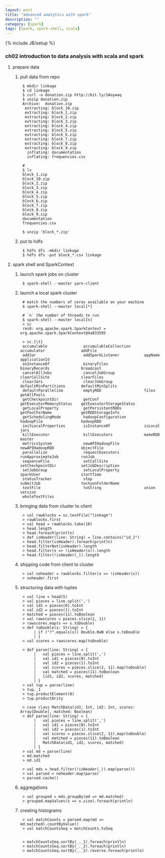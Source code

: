 ```yaml
---
layout: post
title: "advanced analytics with spark"
description: ""
category: [spark]
tags: [spark, spark-shell, scala]
---
```

{% include JB/setup %}


### ch02 introduction to data analysis with scala and spark

1. prepare data

    1. pull data from repo

            $ mkdir linkage
            $ cd linkage
            $ curl -o donation.zip http://bit.ly/1Aoywaq
            $ unzip donation.zip
            Archive:  donation.zip
             extracting: block_10.zip            
             extracting: block_1.zip             
             extracting: block_2.zip             
             extracting: block_3.zip             
             extracting: block_4.zip             
             extracting: block_5.zip             
             extracting: block_6.zip             
             extracting: block_7.zip             
             extracting: block_8.zip             
             extracting: block_9.zip             
              inflating: documentation           
              inflating: frequencies.csv  

            # 
            $ ls
            block_1.zip
            block_10.zip
            block_2.zip
            block_3.zip
            block_4.zip
            block_5.zip
            block_6.zip
            block_7.zip
            block_8.zip
            block_9.zip
            documentation
            frequencies.csv

            $ unzip 'block_*.zip'

    1. put to hdfs

            $ hdfs dfs -mkdir linkage
            $ hdfs dfs -put block_*.csv linkage

1. spark shell and SparkContext

    1. launch spark jobs on cluster

            $ spark-shell --master yarn-client

    1. launch a local spark cluster

            # match the numbers of cores available on your machine
            $ spark-shell --master local[*]

            # `n` the number of threads to run
            $ spark-shell --master local[n]
            > sc
            res0: org.apache.spark.SparkContext = org.apache.spark.SparkContext@4a833595

            > sc.[\t]
            accumulable                accumulableCollection      accumulator                addFile                    
            addJar                     addSparkListener           appName                    applicationId              
            asInstanceOf               binaryFiles                binaryRecords              broadcast                  
            cancelAllJobs              cancelJobGroup             clearCallSite              clearFiles                 
            clearJars                  clearJobGroup              defaultMinPartitions       defaultMinSplits           
            defaultParallelism         emptyRDD                   files                      getAllPools                
            getCheckpointDir           getConf                    getExecutorMemoryStatus    getExecutorStorageStatus   
            getLocalProperty           getPersistentRDDs          getPoolForName             getRDDStorageInfo          
            getSchedulingMode          hadoopConfiguration        hadoopFile                 hadoopRDD                  
            initLocalProperties        isInstanceOf               isLocal                    jars                       
            killExecutor               killExecutors              makeRDD                    master                     
            metricsSystem              newAPIHadoopFile           newAPIHadoopRDD            objectFile                 
            parallelize                requestExecutors           runApproximateJob          runJob                     
            sequenceFile               setCallSite                setCheckpointDir           setJobDescription          
            setJobGroup                setLocalProperty           sparkUser                  startTime                  
            statusTracker              stop                       submitJob                  tachyonFolderName          
            textFile                   toString                   union                      version                    
            wholeTextFiles

    1. bringing data from cluster to client

            > val rawblocks = sc.textFile("linkage")
            > rawblocks.first
            > val head = rawblocks.take(10)
            > head.length
            > head.foreach(println)
            > def isHeader(line: String) = line.contains("id_1")
            > head.filter(isHeader).foreach(println)
            > head.filterNot(isHeader).length
            > head.filter(x => !isHeader(x)).length
            > head.filter(!isHeader(_)).length

    1. shipping code from client to cluster

            > val noheader = rawblocks.filter(x => !isHeader(x))
            > noheader.first

    1. structuring data with tuples

            > val line = head(5)
            > val pieces = line.split(',')
            > val id1 = pieces(0).toInt
            > val id2 = pieces(1).toInt
            > matched = pieces(11).toBoolean
            > val rawscores = pieces.slice(2, 11)
            > rawscores.map(s => s.toDouble)
            > def toDouble(s: String) = {
                 | if ("?".equals(s)) Double.NaN else s.toDouble
                 | }
            > val scores = rawscores.map(toDouble)

            > def parse(line: String) = {
                 |   val pieces = line.split(',')
                 |   val id1 = pieces(0).toInt
                 |   val id2 = pieces(1).toInt
                 |   val scores = pieces.slice(2, 11).map(toDouble)
                 |   val matched = pieces(11).toBoolean
                 |   (id1, id2, scores, matched)
                 | }
            > val tup = parse(line)
            > tup._1
            > tup.productElement(0)
            > tup.productArity

            > case class MatchData(id1: Int, id2: Int, scores: Array[Double], matched: Boolean)
            > def parse(line: String) = {
                 |   val pieces = line.split(',')
                 |   val id1 = pieces(0).toInt
                 |   val id2 = pieces(1).toInt
                 |   val scores = pieces.slice(2, 11).map(toDouble)
                 |   val matched = pieces(11).toBoolean
                 |   MatchData(id1, id2, scores, matched)
                 | }
            > val md = parse(line)
            > md.matched
            > md.id1

            > val mds = head.filter(!isHeader(_)).map(parse())
            > val parsed = noheader.map(parse)
            > parsed.cache()

    1. aggregations

            > val grouped = mds.groupBy(md => md.matched)
            > grouped.mapValues(x => x.size).foreach(println)

    1. creating histograms

            > val matchCounts = parsed.map(md => md.matched).countByValue()
            > val matchCountsSeq = matchCounts.toSeq


            > matchCountsSeq.sortBy(_._1).foreach(println)
            > matchCountsSeq.sortBy(_._2).foreach(println)
            > matchCountsSeq.sortBy(_._2).reverse.foreach(println)

